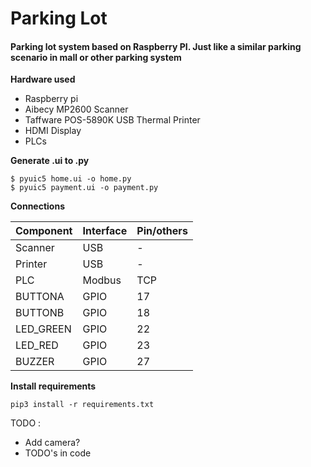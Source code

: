 # Parking Lot

#### Parking lot system based on Raspberry PI. Just like a similar parking scenario in mall or other parking system

**Hardware used**

- Raspberry pi 
- Aibecy MP2600 Scanner
- Taffware POS-5890K USB Thermal Printer
- HDMI Display
- PLCs

**Generate .ui to .py**

```
$ pyuic5 home.ui -o home.py
$ pyuic5 payment.ui -o payment.py
```

**Connections**

|Component|Interface|Pin/others|
|-----|----|----|
|Scanner|USB|-|
|Printer|USB|-|
|PLC|Modbus|TCP|
|BUTTONA|GPIO|17|
|BUTTONB|GPIO|18|
|LED_GREEN|GPIO|22|
|LED_RED|GPIO|23|
|BUZZER|GPIO|27|

**Install requirements**

```
pip3 install -r requirements.txt
```

TODO :

- Add camera?
- TODO's in code